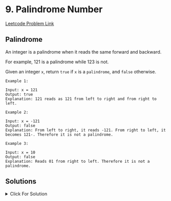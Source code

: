 # 9. Palindrome Number

[Leetcode Problem Link](https://leetcode.com/problems/palindrome-number/description/)

## Palindrome

An integer is a palindrome when it reads the same forward and backward.

For example, 121 is a palindrome while 123 is not.

Given an integer `x`, return `true` if `x` is a `palindrome`, and `false` otherwise.

```
Example 1:

Input: x = 121
Output: true
Explanation: 121 reads as 121 from left to right and from right to left.
```

```
Example 2:

Input: x = -121
Output: false
Explanation: From left to right, it reads -121. From right to left, it becomes 121-. Therefore it is not a palindrome.
```

```
Example 3:

Input: x = 10
Output: false
Explanation: Reads 01 from right to left. Therefore it is not a palindrome.
```

## Solutions

<details>
  <summary>Click For Solution</summary>

```JS
NOTE

- To find last digit = n % 10

- To remove last digit = n / 10

var isPalindrome = function(x){
    if( x < 0) return false

    let xCopy = x;

    let rev = 0

    while(x > 0){
        let rem = x % 10
        rev = (10 * rev) + rem
        x = Math.floor(x / 10)
    }

    return rev === xCopy
}
```

</details>
